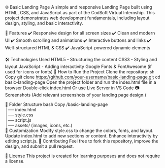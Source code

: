 🌐 Basic Landing Page
A simple and responsive Landing Page built using HTML, CSS, and JavaScript as part of the CodSoft Virtual Internship. This project demonstrates web development fundamentals, including layout design, styling, and basic interactivity.

📌 Features
✔️ Responsive design for all screen sizes
✔️ Clean and modern UI
✔️ Smooth scrolling and animations
✔️ Interactive buttons and links
✔️ Well-structured HTML & CSS
✔️ JavaScript-powered dynamic elements

🛠️ Technologies Used
HTML5 - Structuring the content
CSS3 - Styling and layout
JavaScript - Adding interactivity
Google Fonts & FontAwesome (if used for icons or fonts)
🚀 How to Run the Project
Clone the repository:
sh
Copy
git clone https://github.com/your-username/basic-landing-page.git
cd basic-landing-page
Open the project folder and run the index.html file in a browser
Double-click index.html
Or use Live Server in VS Code
📷 Screenshots
(Add relevant screenshots of your landing page design.)

📌 Folder Structure
bash
Copy
/basic-landing-page  
│── index.html  
│── style.css  
│── script.js  
│── assets/ (images, icons, etc.)  
🎨 Customization
Modify style.css to change the colors, fonts, and layout.
Update index.html to add new sections or content.
Enhance interactivity by editing script.js.
🤝 Contributing
Feel free to fork this repository, improve the design, and submit a pull request.

📝 License
This project is created for learning purposes and does not require a license.
